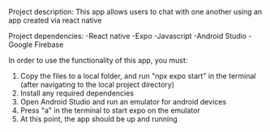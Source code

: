 Project description:
This app allows users to chat with one another using an app created via react native

Project dependencies:
-React native
-Expo
-Javascript
-Android Studio
-Google Firebase

In order to use the functionality of this app, you must:
1) Copy the files to a local folder, and run "npx expo start" in the terminal (after navigating to the local project directory)
2) Install any required dependencies
3) Open Android Studio and run an emulator for android devices
4) Press "a" in the terminal to start expo on the emulator
5) At this point, the app should be up and running